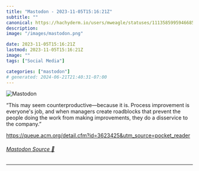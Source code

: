 ```yaml
---
title: "Mastodon - 2023-11-05T15:16:21Z"
subtitle: ""
canonical: https://hachyderm.io/users/mweagle/statuses/111358599594668528
description:
image: "/images/mastodon.png"

date: 2023-11-05T15:16:21Z
lastmod: 2023-11-05T15:16:21Z
image: ""
tags: ["Social Media"]

categories: ["mastodon"]
# generated: 2024-06-21T21:40:31-07:00
---
```

![Mastodon](/images/mastodon.png)

<p>“This may seem counterproductive—because it is. Process improvement is everyone&#39;s job, and when managers create roadblocks that prevent the people doing the work from making improvements, they do a disservice to the company.”</p><p><a href="https://queue.acm.org/detail.cfm?id=3623425&amp;utm_source=pocket_reader" target="_blank" rel="nofollow noopener noreferrer" translate="no"><span class="invisible">https://</span><span class="ellipsis">queue.acm.org/detail.cfm?id=36</span><span class="invisible">23425&amp;utm_source=pocket_reader</span></a></p>


###### [Mastodon Source 🐘](https://hachyderm.io/@mweagle/111358599594668528)

___
